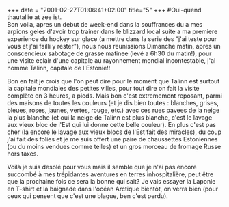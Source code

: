 +++
date = "2001-02-27T01:06:41+02:00"
title="5"
+++
#Oui-quend thautallie at zee ist.  
Bon voila, apres un debut de week-end dans la souffrances du a mes arpions geles d'avoir trop trainer dans le blizzard local suite a ma premiere experience du hockey sur glace (a mettre dans la serie des "j'ai teste pour vous et j'ai failli y rester"), nous nous reunissions Dimanche matin, apres un conscencieux sabotage de grasse matinee (levé a 6h30 du matin!), pour une visite eclair d'une capitale au rayonnement mondial incontestable, j'ai nomme Talinn, capitale de l'Estonie!!

Bon en fait je crois que l'on peut dire pour le moment que Talinn est surtout la capitale mondiales des petites villes, pour tout dire on fait la visite complète en 3 heures, a pieds. Mais bon c'est extremement reposant, parmi des maisons de toutes les couleurs (et je dis bien toutes : blanches, grises, bleues, roses, jaunes, vertes, rouge, etc.) avec ces rues pavees de la neige la plus blanche (et oui la neige de Talinn est plus blanche, c'est le lavage aux vieux bloc de l'Est qui lui donne cette belle couleur). En plus c'est pas cher (la encore le lavage aux vieux blocs de l'Est fait des miracles), du coup j'ai fait des folies et je me suis offert une paire de chaussettes Estoniennes (ou du moins vendues comme telles) et un gros morceau de fromage Russe hors taxes.

Voilà je suis desolé pour vous mais il semble que je n'ai pas encore succombé à mes trépidantes aventures en terres inhospitalière, peut être que la prochaine fois ce sera la bonne qui sait? Je vais essayer la Laponie en T-shirt et la baignade dans l'océan Arctique bientôt, on verra bien (pour ceux qui pensent que c'est une blague, ben c'est perdu).


